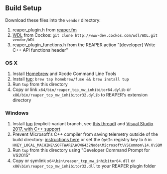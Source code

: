 ## Build Setup

Download these files into the `vendor` directory:

1. reaper_plugin.h from
  [reaper.fm](http://www.reaper.fm/sdk/plugin/reaper_plugin.h)
2. [WDL](http://www.cockos.com/wdl/) from Cockos:
  `git clone http://www-dev.cockos.com/wdl/WDL.git vendor/WDL`
3. reaper_plugin_functions.h from the REAPER action
  "[developer] Write C++ API functions header"

### OS X

1. Install [Homebrew](http://brew.sh/) and Xcode Command Line Tools
2. Install [tup](http://gittup.org/tup/):
  `brew tap homebrew/fuse && brew install tup`
3. Run `tup` from this directory
4. Copy or link `x64/bin/reaper_tcp_mw_inhibitor64.dylib` or `x86/bin/reaper_tcp_mw_inhibitor32.dylib`
   to REAPER's extension directory

### Windows

1. Install [tup](http://gittup.org/tup/win32/tup-explicit-variant-v0.7.3-45-gcf6a829.zip)
  (explicit-variant branch, see [this
  thread](https://groups.google.com/d/topic/tup-users/UNUSE15PQdA/discussion))
  and [Visual Studio 2017, with C++ support](https://www.visualstudio.com/vs/community/)
2. Prevent Microsoft's C++ compiler from saving telemetry outside of the build directory:
   [instructions here](https://msdn.microsoft.com/en-us/library/ee225238.aspx#Anchor_5)
   or set the `OptIn` registry key to `0` in
   `HKEY_LOCAL_MACHINE\SOFTWARE\WOW6432Node\Microsoft\VSCommon\14.0\SQM`
6. Run `tup` from this directory using "Developer Command Prompt for VS2015"
7. Copy or symlink `x64\bin\reaper_tcp_mw_inhibitor64.dll` or `x86\bin\reaper_tcp_mw_inhibitor32.dll`
   to your REAPER plugin folder

